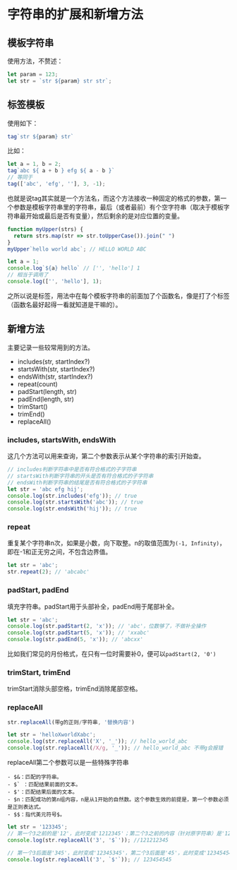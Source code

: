 # 字符串的扩展和新增方法

## 模板字符串
使用方法，不赘述：
```javascript
let param = 123;
let str = `str ${param} str str`;
```

## 标签模板
使用如下：
```javascript
tag`str ${param} str`
```
比如：
```javascript
let a = 1, b = 2;
tag`abc ${ a + b } efg ${ a - b }`
// 等同于
tag(['abc', 'efg', ''], 3, -1);
```
也就是说tag其实就是一个方法名，而这个方法接收一种固定的格式的参数，第一个参数是模板字符串里的字符串，最后（或者最前）有个空字符串（取决于模板字符串最开始或最后是否有变量），然后剩余的是对应位置的变量。

```javascript
function myUpper(strs) {
  return strs.map(str => str.toUpperCase()).join(" ")
}
myUpper`hello world abc`; // HELLO WORLD ABC
```
```javascript
let a = 1;
console.log`${a} hello` // ['', 'hello'] 1
// 相当于调用了
console.log(['', 'hello'], 1);
```

之所以说是标签，用法中在每个模板字符串的前面加了个函数名，像是打了个标签（函数名最好起得一看就知道是干嘛的）。

## 新增方法
主要记录一些较常用到的方法。
* includes(str, startIndex?)
* startsWith(str, startIndex?)
* endsWith(str, startIndex?)
* repeat(count)
* padStart(length, str)
* padEnd(length, str)
* trimStart()
* trimEnd()
* replaceAll()

### includes, startsWith, endsWith
这几个方法可以用来查询，第二个参数表示从某个字符串的索引开始查。
```javascript
// includes判断字符串中是否有符合格式的子字符串
// startsWith判断字符串的开头是否有符合格式的子字符串
// endsWith判断字符串的结尾是否有符合格式的子字符串
let str = 'abc efg hij';
console.log(str.includes('efg')); // true
console.log(str.startsWith('abc')); // true
console.log(str.endsWith('hij')); // true
```


### repeat
重复某个字符串n次，如果是小数，向下取整。n的取值范围为`(-1, Infinity)`，即在-1和正无穷之间，不包含边界值。
```javascript
let str = 'abc';
str.repeat(2); // 'abcabc'
```

### padStart, padEnd
填充字符串。padStart用于头部补全，padEnd用于尾部补全。
```javascript
let str = 'abc';
console.log(str.padStart(2, 'x')); // 'abc'，位数够了，不做补全操作
console.log(str.padStart(5, 'x')); // 'xxabc'
console.log(str.padEnd(5, 'x')); // 'abcxx'
```
比如我们常见的月份格式，在只有一位时需要补0，便可以`padStart(2, '0')`

### trimStart, trimEnd
trimStart消除头部空格，trimEnd消除尾部空格。

### replaceAll
```javascript
str.replaceAll(带g的正则/字符串, '替换内容')
```

``` javascript
let str = 'helloXworldXabc';
console.log(str.replaceAll('X', '_')); // hello_world_abc
console.log(str.replaceAll(/X/g, '_')); // hello_world_abc 不带g会报错
```

replaceAll第二个参数可以是一些特殊字符串
```
- $&：匹配的字符串。
- $` ：匹配结果前面的文本。
- $'：匹配结果后面的文本。
- $n：匹配成功的第n组内容，n是从1开始的自然数。这个参数生效的前提是，第一个参数必须是正则表达式。
- $$：指代美元符号$。
``` 

```javascript
let str = '123345';
// 第一个3之前的是'12'，此时变成'1212345'；第二个3之前的内容（针对原字符串）是'123'，'121212345'
console.log(str.replaceAll('3', '$`')); //121212345   

// 第一个3后面是'345'，此时变成'12345345'，第二个3后面是'45'，此时变成'123454545'
console.log(str.replaceAll('3', `$'`)); // 123454545
```
